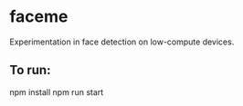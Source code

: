 # faceme
Experimentation in face detection on low-compute devices.

## To run:
npm install
npm run start
